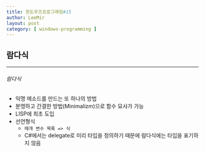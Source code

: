 ```yaml
---
title: 윈도우즈프로그래밍#15
author: LeeMir
layout: post
category: [ windows-programming ]
---
```


## 람다식

- - -

###### 람다식

- 익명 메소드를 만드는 또 하나의 방법
- 분명하고 간결한 방법(Minimalizm)으로 함수 묘사가 가능
- LISP에 최초 도입
- 선언형식
  - `매개 변수 목록 => 식`
  - C#에서는 delegate로 미리 타입을 정의하기 때문에 람다식에는 타입을 표기하지 않음

